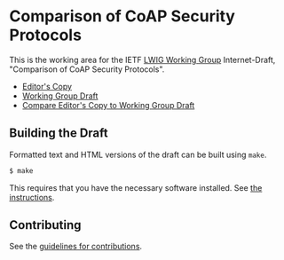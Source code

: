 # Comparison of CoAP Security Protocols

This is the working area for the IETF [LWIG Working Group](https://datatracker.ietf.org/wg/lwig/documents/) Internet-Draft, "Comparison of CoAP Security Protocols".

* [Editor's Copy](https://EricssonResearch.github.io/lwig-comparison/#go.draft-ietf-lwig-security-protocol-comparison.html)
* [Working Group Draft](https://tools.ietf.org/html/draft-ietf-lwig-security-protocol-comparison)
* [Compare Editor's Copy to Working Group Draft](https://EricssonResearch.github.io/lwig-comparison/#go.draft-ietf-lwig-security-protocol-comparison.diff)

## Building the Draft

Formatted text and HTML versions of the draft can be built using `make`.

```sh
$ make
```

This requires that you have the necessary software installed.  See
[the instructions](https://github.com/martinthomson/i-d-template/blob/master/doc/SETUP.md).


## Contributing

See the
[guidelines for contributions](https://github.com/EricssonResearch/lwig-comparison/blob/master/CONTRIBUTING.md).
